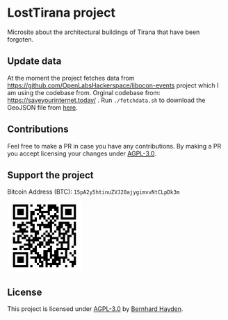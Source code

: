 # LostTirana project
Microsite about the architectural buildings of Tirana that have been forgoten.

## Update data

At the moment the project fetches data from https://github.com/OpenLabsHackerspace/libocon-events project which I am using the codebase from.
Orginal codebase from:  https://saveyourinternet.today/ .
Run ```./fetchdata.sh``` to download the GeoJSON file from [here](https://umap.openstreetmap.fr/en/map/copyright-action-day-2018_238803).

## Contributions

Feel free to make a PR in case you have any contributions. By making a PR you accept licensing your changes under [AGPL-3.0](#license).

## Support the project
Bitcoin Address (BTC): `15pA2y5htinuZVJ28ajygimvvNtCLpDk3m`


![](/img/bitcoinqr.jpg)

## License

This project is licensed under [AGPL-3.0](LICENSE) by [Bernhard Hayden](https://nini.su).
